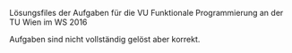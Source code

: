 Lösungsfiles der Aufgaben für die VU Funktionale Programmierung an der TU Wien im WS 2016

Aufgaben sind nicht vollständig gelöst aber korrekt.
